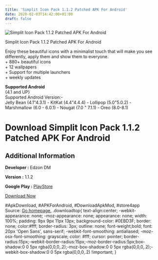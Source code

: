```yaml
---
title: 'Simplit Icon Pack 1.1.2 Patched APK For Android'
date: 2020-02-03T14:42:00+01:00
draft: false
---
```


![Simplit Icon Pack 1.1.2 Patched APK For Android](https://i1.wp.com/apkhome.net/wp-content/uploads/2018/12/Simplit-Icon-Pack-1.1.2.png "Simplit Icon Pack 1.1.2 Patched APK For Android")

  

Simplit Icon Pack 1.1.2 Patched APK For Android

Enjoy these beautiful icons with a minimalist touch that will make you see differently, apply them and show them to everyone.  
\+ 880+ beautiful icons  
\+ 12 wallpapers  
\+ Support for multiple launchers  
\+ weekly updates

**Supported Android**  
{4.1 and UP}  
Supported Android Version:-  
Jelly Bean (4.1"4.3.1) - KitKat (4.4"4.4.4) - Lollipop (5.0"5.0.2) - Marshmallow (6.0 - 6.0.1) - Nougat (7.0 " 7.1.1) - Oreo (8.0-8.1)

Download Simplit Icon Pack 1.1.2 Patched APK For Android
========================================================

Additional Information
----------------------

**Developer :** Edzon DM

**Version :** 1.1.2

**Google Play :** [PlayStore](https://play.google.com/store/apps/details?id=com.edzondm.simplit)

  

[Download Now](https://store4app.co/post/simplit-icon-pack-1-1-2-patched-apk-for-android_1573670618)

  
#ApkDownload, #APKForAndroid, #DownloadApkMod, #store4app  
Source: [Go homepage.](https://store4app.co/post/simplit-icon-pack-1-1-2-patched-apk-for-android_1573670618) .downloadtop{ text-align:center; -webkit-appearance: none; -moz-appearance: none; appearance: none; width: 100%; padding: 9px 9px 11px 13px; background-color: #0EBD3F; border: none; color:#fff; border-radius: 3px; outline: none; font-weight;bold; font: 20px 'Open Sans', sans-serif; -webkit-font-smoothing: antialiased; -moz-osx-font-smoothing: grayscale; color: #fff; cursor: pointer; border-radius:15px;-webkit-border-radius:15px;-moz-border-radius:5px;box-shadow:0 0 5px rgba(0,0,0,.2);-moz-box-shadow:0 0 5px rgba(0,0,0,.2);-webkit-box-shadow:0 0 5px rgba(0,0,0,.2) !important; }